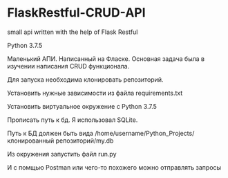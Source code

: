 # FlaskRestful-CRUD-API
small api written with the help of Flask Restful

Python 3.7.5

Маленький АПИ. Написанный на Фласке. Основная задача была в изучении написания CRUD функционала. 

Для запуска необходима клонировать репозиторий.

Установить нужные зависимости из файла requirements.txt

Установить виртуальное окружение с Python 3.7.5

Прописать путь к бд. Я использовал SQLite.

Путь к БД должен быть вида /home/username/Python_Projects/клонированный репозиторий/my.db

Из окружения запустить файл run.py

И с помщью Postman или чего-то похожего можно отправлять запросы
